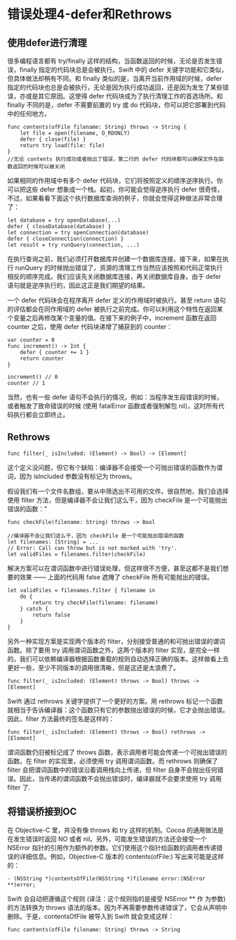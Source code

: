 # 错误处理4-defer和Rethrows


## 使用defer进行清理

很多编程语言都有 try/finally 这样的结构，当函数返回的时候，无论是否发生错误，finally 指定的代码块总是会被执行。Swift 中的 defer 关键字功能和它类似，但具体做法却稍有不同。和 finally 类似的是，当离开当前作用域的时候，defer 指定的代码块也总是会被执行，无论是因为执行成功返回，还是因为发生了某些错误，亦或是其它原因。这使得 defer 代码块成为了执行清理工作的首选场所。和 finally 不同的是，defer 不需要前置的 try 或 do 代码块，你可以把它部署到代码中的任何地方。

```
func contents(ofFile filename: String) throws -> String {
	let file = open(filename, O_RDONLY)
	defer { close(file) }
	return try load(file: file)
}
//无论 contents 执行成功或者抛出了错误，第二行的 defer 代码块都可以确保文件在函数返回的时候可以被关闭
```

如果相同的作用域中有多个 defer 代码块，它们将按照定义的顺序逆序执行。你可以把这些 defer 想象成一个栈。起初，你可能会觉得逆序执行 defer 很奇怪，不过，如果看看下面这个执行数据库查询的例子，你就会觉得这种做法非常合理了：
```
let database = try openDatabase(...)
defer { closeDatabase(database) }
let connection = try openConnection(database)
defer { closeConnection(connection) }
let result = try runQuery(connection, ...)
```

在执行查询之前，我们必须打开数据库并创建一个数据库连接。接下来，如果在执行 runQuery 的时候抛出错误了，资源的清理工作当然应该按照和代码正常执行相反的顺序完成。我们应该先关闭数据库连接，再关闭数据库自身。由于 defer 语句就是逆序执行的，因此这正是我们期望的结果。

一个 defer 代码块会在程序离开 defer 定义的作用域时被执行。甚至 return 语句的评估都会在同作用域的 defer 被执行之前完成。你可以利用这个特性在返回某个变量之后再修改某个变量的值。在接下来的例子中，increment 函数在返回 counter 之后，使用 defer 代码块递增了捕获到的 counter：
```
var counter = 0
func increment() -> Int {
	defer { counter += 1 }
	return counter
}

increment() // 0
counter // 1
```
当然，也有一些 defer 语句不会执行的情况，例如：当程序发生段错误的时候，或者触发了致命错误的时候 (使用 fatalError 函数或者强制解包 nil)，这时所有代码执行都会立即终止。


## Rethrows

```
func filter(_ isIncluded: (Element) -> Bool) -> [Element]
```
这个定义没问题，但它有个缺陷：编译器不会接受一个可抛出错误的函数作为谓词，因为 isIncluded 参数没有标记为 throws。

假设我们有一个文件名数组，要从中筛选出不可用的文件。很自然地，我们会选择使用 filter 方法，但是编译器不会让我们这么干，因为 checkFile 是一个可能抛出错误的函数：”
```
func checkFile(filename: String) throws -> Bool

//编译器不会让我们这么干，因为 checkFile 是一个可能抛出错误的函数
let filenames: [String] = ...
// Error: Call can throw but is not marked with 'try'.
let validFiles = filenames.filter(checkFile)
```

解决方案可以在谓词函数中进行错误处理，但这样很不方便，甚至这都不是我们想要的效果 —— 上面的代码用 false 遮掩了 checkFile 所有可能抛出的错误。
```
let validFiles = filenames.filter { filename in
	do {
		return try checkFile(filename: filename)
	} catch {
		return false
	}
}
```

另外一种实现方案是实现两个版本的 filter，分别接受普通的和可抛出错误的谓词函数。除了要用 try 调用谓词函数之外，这两个版本的 filter 实现，是完全一样的。我们可以依赖编译器根据函数重载的规则自动选择正确的版本。这样做看上去更好一些，至少不同版本的调用很清晰，但是这还是太浪费了。
```
func filter(_ isIncluded: (Element) throws -> Bool) throws -> [Element]
```

Swift 通过 rethrows 关键字提供了一个更好的方案。用 rethrows 标记一个函数就相当于告诉编译器：这个函数只有它的参数抛出错误的时候，它才会抛出错误。因此，filter 方法最终的签名是这样的：
```
func filter(_ isIncluded: (Element) throws -> Bool) rethrows -> [Element]
```
谓词函数仍旧被标记成了 throws 函数，表示调用者可能会传递一个可抛出错误的函数。在 filter 的实现里，必须使用 try 调用谓词函数。而 rethrows 则确保了 filter 会把谓词函数中的错误沿着调用栈向上传递，但 filter 自身不会抛出任何错误。因此，当传递的谓词函数不会抛出错误时，编译器就不会要求使用 try 调用 filter 了.


## 将错误桥接到OC

在 Objective-C 里，并没有像 throws 和 try 这样的机制。Cocoa 的通用做法是在发生错误时返回 NO 或者 nil。另外，可能发生错误的方法还会接受一个 NSError 指针的引用作为额外的参数。它们使用这个指针给函数的调用者传递错误的详细信息。例如，Objective-C 版本的 contents(ofFile:) 写出来可能是这样的：
```
- (NSString *)contentsOfFile(NSString *)filename error:(NSError **)error;
```

Swift 会自动把遵循这个规则 (译注：这个规则指的是接受 NSError ** 作 为参数) 的方法转换为 throws 语法的版本。因为不再需要参数传递错误了，它会从声明中删除。于是，contentsOfFile 被导入到 Swift 就会变成这样：
```
func contents(ofFile filename: String) throws -> String
```

